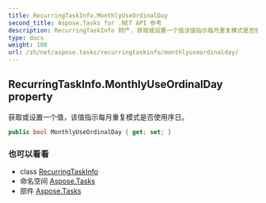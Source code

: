 ```yaml
---
title: RecurringTaskInfo.MonthlyUseOrdinalDay
second_title: Aspose.Tasks for .NET API 参考
description: RecurringTaskInfo 财产. 获取或设置一个值该值指示每月重复模式是否使用序日
type: docs
weight: 100
url: /zh/net/aspose.tasks/recurringtaskinfo/monthlyuseordinalday/
---
```

## RecurringTaskInfo.MonthlyUseOrdinalDay property

获取或设置一个值，该值指示每月重复模式是否使用序日。

```csharp
public bool MonthlyUseOrdinalDay { get; set; }
```

### 也可以看看

* class [RecurringTaskInfo](../)
* 命名空间 [Aspose.Tasks](../../recurringtaskinfo/)
* 部件 [Aspose.Tasks](../../../)


